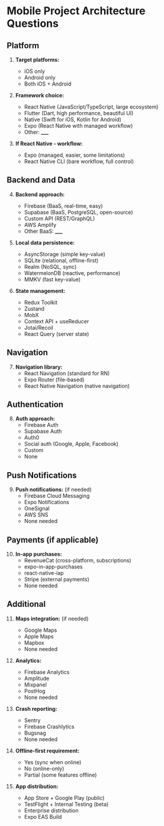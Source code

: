 # Mobile Project Architecture Questions

## Platform

1. **Target platforms:**
   - iOS only
   - Android only
   - Both iOS + Android

2. **Framework choice:**
   - React Native (JavaScript/TypeScript, large ecosystem)
   - Flutter (Dart, high performance, beautiful UI)
   - Native (Swift for iOS, Kotlin for Android)
   - Expo (React Native with managed workflow)
   - Other: **\_\_\_**

3. **If React Native - workflow:**
   - Expo (managed, easier, some limitations)
   - React Native CLI (bare workflow, full control)

## Backend and Data

4. **Backend approach:**
   - Firebase (BaaS, real-time, easy)
   - Supabase (BaaS, PostgreSQL, open-source)
   - Custom API (REST/GraphQL)
   - AWS Amplify
   - Other BaaS: **\_\_\_**

5. **Local data persistence:**
   - AsyncStorage (simple key-value)
   - SQLite (relational, offline-first)
   - Realm (NoSQL, sync)
   - WatermelonDB (reactive, performance)
   - MMKV (fast key-value)

6. **State management:**
   - Redux Toolkit
   - Zustand
   - MobX
   - Context API + useReducer
   - Jotai/Recoil
   - React Query (server state)

## Navigation

7. **Navigation library:**
   - React Navigation (standard for RN)
   - Expo Router (file-based)
   - React Native Navigation (native navigation)

## Authentication

8. **Auth approach:**
   - Firebase Auth
   - Supabase Auth
   - Auth0
   - Social auth (Google, Apple, Facebook)
   - Custom
   - None

## Push Notifications

9. **Push notifications:** (if needed)
   - Firebase Cloud Messaging
   - Expo Notifications
   - OneSignal
   - AWS SNS
   - None needed

## Payments (if applicable)

10. **In-app purchases:**
    - RevenueCat (cross-platform, subscriptions)
    - expo-in-app-purchases
    - react-native-iap
    - Stripe (external payments)
    - None needed

## Additional

11. **Maps integration:** (if needed)
    - Google Maps
    - Apple Maps
    - Mapbox
    - None needed

12. **Analytics:**
    - Firebase Analytics
    - Amplitude
    - Mixpanel
    - PostHog
    - None needed

13. **Crash reporting:**
    - Sentry
    - Firebase Crashlytics
    - Bugsnag
    - None needed

14. **Offline-first requirement:**
    - Yes (sync when online)
    - No (online-only)
    - Partial (some features offline)

15. **App distribution:**
    - App Store + Google Play (public)
    - TestFlight + Internal Testing (beta)
    - Enterprise distribution
    - Expo EAS Build

